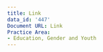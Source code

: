 ```yaml
---
title: Link
data_id: '447'
Document URL: Link
Practice Area:
- Education, Gender and Youth
---
```


